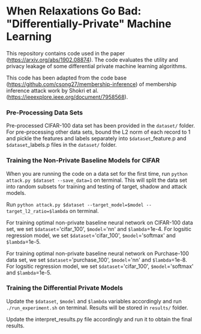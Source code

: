 # When Relaxations Go Bad: "Differentially-Private" Machine Learning
This repository contains code used in the paper (https://arxiv.org/abs/1902.08874). The code evaluates the utility and privacy leakage of some differential private machine learning algorithms.

This code has been adapted from the code base (https://github.com/csong27/membership-inference) of membership inference attack work by Shokri et al. (https://ieeexplore.ieee.org/document/7958568).

### Pre-Processing Data Sets
Pre-processed CIFAR-100 data set has been provided in the `dataset/` folder. For pre-processing other data sets, bound the L2 norm of each record to 1 and pickle the features and labels separately into `$dataset`_feature.p and `$dataset`_labels.p files in the `dataset/` folder.

### Training the Non-Private Baseline Models for CIFAR

When you are running the code on a data set for the first time, run `python attack.py $dataset --save_data=1` on terminal. This will split the data set into random subsets for training and testing of target, shadow and attack models.

Run `python attack.py $dataset --target_model=$model --target_l2_ratio=$lambda` on terminal.

For training optimal non-private baseline neural network on CIFAR-100 data set, we set `$dataset`='cifar_100', `$model`='nn' and `$lambda`=1e-4. For logsitic regression model, we set `$dataset`='cifar_100', `$model`='softmax' and `$lambda`=1e-5.

For training optimal non-private baseline neural network on Purchase-100 data set, we set `$dataset`='purchase_100', `$model`='nn' and `$lambda`=1e-8. For logsitic regression model, we set `$dataset`='cifar_100', `$model`='softmax' and `$lambda`=1e-5.

### Training the Differential Private Models

Update the `$dataset`, `$model` and `$lambda` variables accordingly and run `./run_experiment.sh` on terminal. Results will be stored in `results/` folder.

Update the interpret_results.py file accordingly and run it to obtain the final results.
